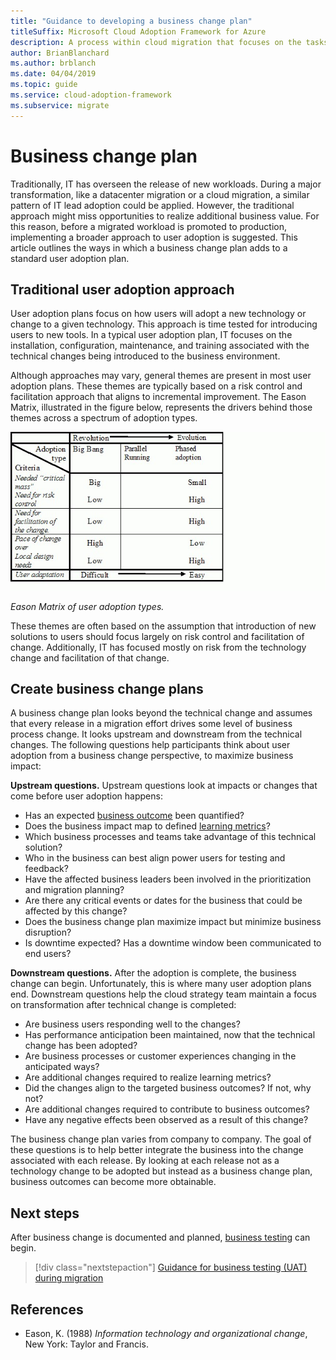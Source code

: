 ```yaml
---
title: "Guidance to developing a business change plan"
titleSuffix: Microsoft Cloud Adoption Framework for Azure
description: A process within cloud migration that focuses on the tasks of migrating workloads to the cloud.
author: BrianBlanchard
ms.author: brblanch
ms.date: 04/04/2019
ms.topic: guide
ms.service: cloud-adoption-framework
ms.subservice: migrate
---
```


# Business change plan

Traditionally, IT has overseen the release of new workloads. During a major transformation, like a datacenter migration or a cloud migration, a similar pattern of IT lead adoption could be applied. However, the traditional approach might miss opportunities to realize additional business value. For this reason, before a migrated workload is promoted to production, implementing a broader approach to user adoption is suggested. This article outlines the ways in which a business change plan adds to a standard user adoption plan.

## Traditional user adoption approach

User adoption plans focus on how users will adopt a new technology or change to a given technology. This approach is time tested for introducing users to new tools. In a typical user adoption plan, IT focuses on the installation, configuration, maintenance, and training associated with the technical changes being introduced to the business environment.

Although approaches may vary, general themes are present in most user adoption plans. These themes are typically based on a risk control and facilitation approach that aligns to incremental improvement. The Eason Matrix, illustrated in the figure below, represents the drivers behind those themes across a spectrum of adoption types.

![Eason Matrix of user adoption concerns](../../../_images/migrate/eason-matrix.jpg)

*Eason Matrix of user adoption types.*

These themes are often based on the assumption that introduction of new solutions to users should focus largely on risk control and facilitation of change. Additionally, IT has focused mostly on risk from the technology change and facilitation of that change.

## Create business change plans

A business change plan looks beyond the technical change and assumes that every release in a migration effort drives some level of business process change. It looks upstream and downstream from the technical changes. The following questions help participants think about user adoption from a business change perspective, to maximize business impact:

**Upstream questions.** Upstream questions look at impacts or changes that come before user adoption happens:

- Has an expected [business outcome](../../../strategy/business-outcomes/index.md) been quantified?
- Does the business impact map to defined [learning metrics](../../../strategy/learning-metrics.md)?
- Which business processes and teams take advantage of this technical solution?
- Who in the business can best align power users for testing and feedback?
- Have the affected business leaders been involved in the prioritization and migration planning?
- Are there any critical events or dates for the business that could be affected by this change?
- Does the business change plan maximize impact but minimize business disruption?
- Is downtime expected? Has a downtime window been communicated to end users?

**Downstream questions.** After the adoption is complete, the business change can begin. Unfortunately, this is where many user adoption plans end. Downstream questions help the cloud strategy team maintain a focus on transformation after technical change is completed:

- Are business users responding well to the changes?
- Has performance anticipation been maintained, now that the technical change has been adopted?
- Are business processes or customer experiences changing in the anticipated ways?
- Are additional changes required to realize learning metrics?
- Did the changes align to the targeted business outcomes? If not, why not?
- Are additional changes required to contribute to business outcomes?
- Have any negative effects been observed as a result of this change?

The business change plan varies from company to company. The goal of these questions is to help better integrate the business into the change associated with each release. By looking at each release not as a technology change to be adopted but instead as a business change plan, business outcomes can become more obtainable.

## Next steps

After business change is documented and planned, [business testing](./business-test.md) can begin.

> [!div class="nextstepaction"]
> [Guidance for business testing (UAT) during migration](./business-test.md)

## References

- Eason, K. (1988) _Information technology and organizational change_, New York: Taylor and Francis.

